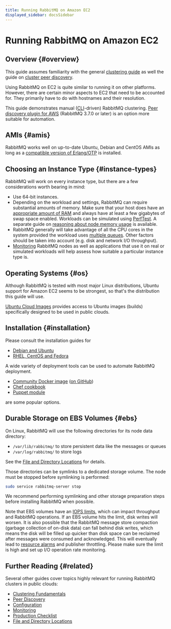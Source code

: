```yaml
---
title: Running RabbitMQ on Amazon EC2
displayed_sidebar: docsSidebar
---
```

<!--
Copyright (c) 2005-2024 Broadcom. All Rights Reserved. The term "Broadcom" refers to Broadcom Inc. and/or its subsidiaries.

All rights reserved. This program and the accompanying materials
are made available under the terms of the under the Apache License,
Version 2.0 (the "License”); you may not use this file except in compliance
with the License. You may obtain a copy of the License at

https://www.apache.org/licenses/LICENSE-2.0

Unless required by applicable law or agreed to in writing, software
distributed under the License is distributed on an "AS IS" BASIS,
WITHOUT WARRANTIES OR CONDITIONS OF ANY KIND, either express or implied.
See the License for the specific language governing permissions and
limitations under the License.
-->
# Running RabbitMQ on Amazon EC2

## Overview {#overview}

This guide assumes familiarity with the general [clustering guide](./clustering) as well
the guide on [cluster peer discovery](./cluster-formation).

Using RabbitMQ on EC2 is quite similar to running it on other
platforms. However, there are certain minor aspects to EC2 that need
to be accounted for. They primarily have to do with hostnames and their resolution.

This guide demonstrates manual ([CLI](./cli)-driven) RabbitMQ clustering.
[Peer discovery plugin for AWS](./cluster-formation) (RabbitMQ 3.7.0 or later)
is an option more suitable for automation.

## AMIs {#amis}

RabbitMQ works well on up-to-date Ubuntu, Debian and CentOS AMIs as long as
a [compatible version of Erlang/OTP](./which-erlang) is installed.

## Choosing an Instance Type {#instance-types}

RabbitMQ will work on every instance type, but there are a few considerations
worth bearing in mind:

 * Use 64-bit instances.
 * Depending on the workload and settings, RabbitMQ can require substantial amounts of memory.
	 Make sure that your host does have an [appropriate amount of RAM](./memory) and always have
	 at least a few gigabytes of swap space enabled. Workloads can be simulated using [PerfTest](./java-tools).
   A separate guide on [reasoning about node memory usage](./memory-use) is available.
 * RabbitMQ generally will take advantage of all the CPU cores
	in the system provided the workload uses [multiple queues](./queues).
  Other factors should be taken into account (e.g. disk and network I/O throughput).
 * [Monitoring](./monitoring) RabbitMQ nodes as well as applications that use it
   on real or simulated workloads will help assess how suitable a particular instance type is.


## Operating Systems {#os}

Although RabbitMQ is tested with most major Linux distributions,
Ubuntu support for Amazon EC2 seems to be strongest, so that's the distribution this guide
will use.

[Ubuntu Cloud Images](https://cloud-images.ubuntu.com/) provides access to Ubuntu
images (builds) specifically designed to be used in public clouds.


## Installation {#installation}

Please consult the installation guides for

  * [Debian and Ubuntu](./install-debian)
  * [RHEL, CentOS and Fedora](./install-rpm)

A wide variety of deployment tools can be used to automate
RabbitMQ deployment.

  * [Community Docker image](https://hub.docker.com/_/rabbitmq/) ([on GitHub](https://github.com/docker-library/rabbitmq))
  * [Chef cookbook](https://github.com/rabbitmq/chef-cookbook)
  * [Puppet module](https://github.com/puppetlabs/puppetlabs-rabbitmq)

are some popular options.


## Durable Storage on EBS Volumes {#ebs}

On Linux, RabbitMQ will use the following directories for its node data directory:

 * <code>/var/lib/rabbitmq/</code> to store persistent data like the messages or queues
 * <code>/var/log/rabbitmq/</code> to store logs

See the [File and Directory Locations](./relocate) for details.

Those directories can be symlinks to a dedicated storage volume. The node must be stopped
before symlinking is performed:

```bash
sudo service rabbitmq-server stop
```

We recommend performing symlinking and other storage preparation steps before installing
RabbitMQ when possible.

Note that EBS volumes have an [IOPS
limits](http://docs.aws.amazon.com/AWSEC2/latest/UserGuide/EBSVolumeTypes.html), which can impact throughput and RabbitMQ operations.
If an EBS volume hits the limit, disk writes will worsen. It is also possible that the RabbitMQ message store
compaction (garbage collection of on-disk data) can fall behind
disk writes, which means the disk will be filled up quicker than
disk space can be reclaimed after messages were consumed and
acknowledged. This will eventually lead to [resource alarms](./alarms) and publisher throttling. Please make sure the limit
is high and set up I/O operation rate monitoring.

## Further Reading {#related}

Several other guides cover topics highly relevant for running RabbitMQ clusters in public clouds:

 * [Clustering Fundamentals](./clustering)
 * [Peer Discovery](./cluster-formation)
 * [Configuration](./configure)
 * [Monitoring](./monitoring)
 * [Production Checklist](./production-checklist)
 * [File and Directory Locations](./relocate)

